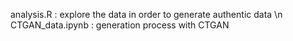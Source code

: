 analysis.R : explore the data in order to generate authentic data \n
CTGAN_data.ipynb : generation process with CTGAN

